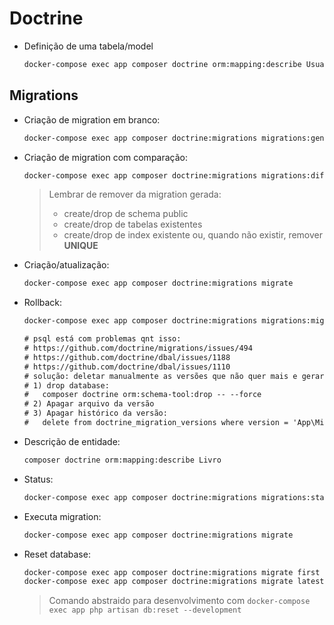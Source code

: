 # Doctrine

- Definição de uma tabela/model
    ```sh
    docker-compose exec app composer doctrine orm:mapping:describe Usuario
    ```

## Migrations

- Criação de migration em branco:
    ```sh
    docker-compose exec app composer doctrine:migrations migrations:generate
    ```

- Criação de migration com comparação:
    ```sh
    docker-compose exec app composer doctrine:migrations migrations:diff
    ```

    > Lembrar de remover da migration gerada:
    > - create/drop de schema public
    > - create/drop de tabelas existentes
    > - create/drop de index existente ou, quando não existir, remover **UNIQUE**

- Criação/atualização:
    ```sh
    docker-compose exec app composer doctrine:migrations migrate
    ```

- Rollback:
    ```sh
    docker-compose exec app composer doctrine:migrations migrations:migrate prev
    ```
    ```txt
    # psql está com problemas qnt isso:
    # https://github.com/doctrine/migrations/issues/494
    # https://github.com/doctrine/dbal/issues/1188
    # https://github.com/doctrine/dbal/issues/1110
    # solução: deletar manualmente as versões que não quer mais e gerar novamente com:
    # 1) drop database:
    #   composer doctrine orm:schema-tool:drop -- --force
    # 2) Apagar arquivo da versão
    # 3) Apagar histórico da versão:
    #   delete from doctrine_migration_versions where version = 'App\Migrations\Doctrine\Version20210305010330';
    ```

- Descrição de entidade:
    ```sh
    composer doctrine orm:mapping:describe Livro
    ```

- Status:
    ```sh
    docker-compose exec app composer doctrine:migrations migrations:status
    ```

- Executa migration:
    ```sh
    docker-compose exec app composer doctrine:migrations migrate
    ```

- Reset database:
    ```sh
    docker-compose exec app composer doctrine:migrations migrate first
    docker-compose exec app composer doctrine:migrations migrate latest
    ```

    > Comando abstraido para desenvolvimento com ``docker-compose exec app php artisan db:reset --development``
